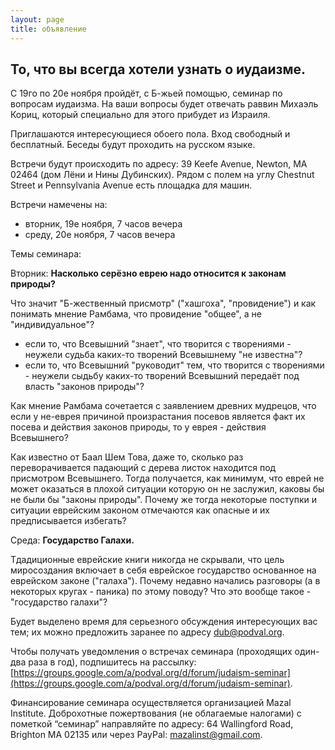```yaml
---
layout: page
title: объявление
---
```


## То, что вы всегда хотели узнать о иудаизме. ##

С 19го по 20е ноября пройдёт, с Б-жьей помощью, семинар по вопросам иудаизма. На ваши вопросы будет
отвечать раввин Михаэль Кориц, который специально для этого прибудет из Израиля.

Приглашаются интересующиеся обоего пола. Вход свободный и бесплатный. Беседы будут проходить на
русском языке.

Встречи будут происходить по адресу: 39 Keefe Avenue, Newton, MA 02464 (дом Лёни и Нины Дубинских).
Рядом с полем на углу Chestnut Street и Pennsylvania Avenue есть площадка для машин.

Встречи намечены на:
* вторник, 19е ноября, 7 часов вечера
* среду, 20е ноября, 7 часов вечера

Темы семинара:

Вторник: **Насколько серёзно еврею надо относится к законам природы?**

Что значит "Б-жественный присмотр" ("хашгоха", "провидение") и как понимать мнение Рамбама,
что провидение "общее", а не "индивидуальное"?
- если то, что Всевышний "знает", что творится с творениями - неужели судьба каких-то творений
Всевышнему "не известна"?
- если то, что Всевышний "руководит" тем, что творится с творениями - неужели сыдьбу каких-то творений
Всевышний передаёт под власть "законов природы"?

Как мнение Рамбама сочетается с заявлением древних мудрецов, что если у не-еврея причиной
произрастания посевов является факт их посева и действия законов природы, то у еврея - действия
Всевышнего?

Как известно от Баал Шем Това, даже то, сколько раз переворачивается падающий с дерева листок
находится под присмотром Всевышнего. Тогда получается, как минимум, что еврей не может
оказаться в плохой ситуации которую он не заслужил, каковы бы не были бы "законы природы".
Почему же тогда некоторые поступки и ситуации еврейским законом отмечаются как опасные и их
предписывается избегать?

Среда: **Государство Галахи.**

Тдадиционные еврейские книги никогда не скрывали, что цель миросоздания включает в себя
еврейское государство основанное на еврейском законе ("галаха").
Почему недавно начались разговоры (а в некоторых кругах - паника) по этому поводу?
Что это вообще такое - "государство галахи"?  


Будет выделено время для серьезного обсуждения интересующих вас тем; их можно предложить заранее по
адресу dub@podval.org.

Чтобы получать уведомления о встречах семинара (проходящих один-два раза в год), подпишитесь на
рассылку:
[https://groups.google.com/a/podval.org/d/forum/judaism-seminar](https://groups.google.com/a/podval.org/d/forum/judaism-seminar).

Финансирование семинара осуществляется организацией Mazal Institute. Доброхотные пожертвования (не
облагаемые налогами) с пометкой “семинар” направляйте по адресу:
64 Wallingford Road, Brighton MA 02135 или через PayPal: mazalinst@gmail.com.
